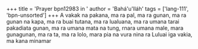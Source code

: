+++
title = 'Prayer bpn12983 in '
author = 'Bahá'u'lláh'
tags = ['lang-111', 'bpn-unsorted']
+++
A vakak na pakana, ma ra pal, ma ra gunan, ma ra gunan na kapa, ma ra buai tutana, ma ra lualuana, ma ra umana tarai pakadiata gunan, ma ra umana mata na tung, rnara umana male, mara gunagunan, ma ra ta, ma ra lolo, mara pia na vura nina ra Luluai iga vakia, ma kana minamar

